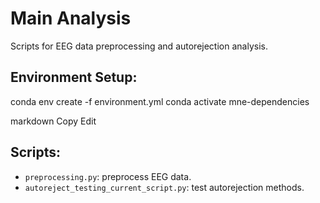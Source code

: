 # Main Analysis

Scripts for EEG data preprocessing and autorejection analysis.

## Environment Setup:
conda env create -f environment.yml conda activate mne-dependencies

markdown
Copy
Edit

## Scripts:
- `preprocessing.py`: preprocess EEG data.
- `autoreject_testing_current_script.py`: test autorejection methods.